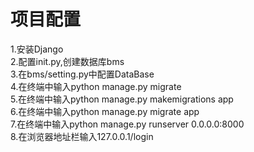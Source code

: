 # 项目配置
1.安装Django\
2.配置init.py,创建数据库bms\
3.在bms/setting.py中配置DataBase\
4.在终端中输入python manage.py migrate\
5.在终端中输入python manage.py makemigrations app\
6.在终端中输入python manage.py migrate app\
7.在终端中输入python manage.py runserver 0.0.0.0:8000\
8.在浏览器地址栏输入127.0.0.1/login
